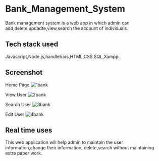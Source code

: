 
# Bank_Management_System
Bank management system is a web app in which admin can add,delete,updadte,view,search the account of individuals.


## Tech stack used
Javascript,Node.js,handlebars,HTML,CSS,SQL,Xampp.
## Screenshot
Home Page
![1bank](https://user-images.githubusercontent.com/86097554/183563172-07340095-48c0-45ca-bbb5-81f8b4da785b.png)

View User
![2bank](https://user-images.githubusercontent.com/86097554/183563360-3e0b1975-5703-4d64-a896-251ff39fa052.png)

Search User
![3bank](https://user-images.githubusercontent.com/86097554/183563436-ec17eaed-fee7-4ed9-87d1-ae15d64b59c7.png)

Edit User
![4bank](https://user-images.githubusercontent.com/86097554/183563540-90b8c231-71c7-46a0-92bf-ee10a606c8da.png)

## Real time uses
This web application will help admin to maintain the user information,change their information, delete,search without
maintaining extra paper work.
